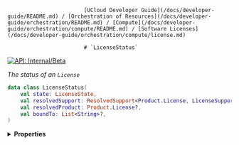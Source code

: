                             [UCloud Developer Guide](/docs/developer-guide/README.md) / [Orchestration of Resources](/docs/developer-guide/orchestration/README.md) / [Compute](/docs/developer-guide/orchestration/compute/README.md) / [Software Licenses](/docs/developer-guide/orchestration/compute/license.md)
                            
                            # `LicenseStatus`

                            
[![API: Internal/Beta](https://img.shields.io/static/v1?label=API&message=Internal/Beta&color=red&style=flat-square)](/docs/developer-guide/core/api-conventions.md)


_The status of an `License`_

```kotlin
data class LicenseStatus(
    val state: LicenseState,
    val resolvedSupport: ResolvedSupport<Product.License, LicenseSupport>?,
    val resolvedProduct: Product.License?,
    val boundTo: List<String>?,
)
```

<details>
<summary>
<b>Properties</b>
</summary>

<details>
<summary>
<code>state</code>: <code><code><a href='#licensestate'>LicenseState</a></code></code>
</summary>





</details>

<details>
<summary>
<code>resolvedSupport</code>: <code><code><a href='/docs/reference/dk.sdu.cloud.accounting.api.providers.ResolvedSupport.md'>ResolvedSupport</a>&lt;<a href='/docs/reference/dk.sdu.cloud.accounting.api.Product.License.md'>Product.License</a>, <a href='#licensesupport'>LicenseSupport</a>&gt;?</code></code>
</summary>





</details>

<details>
<summary>
<code>resolvedProduct</code>: <code><code><a href='/docs/reference/dk.sdu.cloud.accounting.api.Product.License.md'>Product.License</a>?</code></code> The resolved product referenced by `product`.
</summary>



This attribute is not included by default unless `includeProduct` is specified.


</details>

<details>
<summary>
<code>boundTo</code>: <code><code><a href='https://kotlinlang.org/api/latest/jvm/stdlib/kotlin.collections/-list/'>List</a>&lt;<a href='https://kotlinlang.org/api/latest/jvm/stdlib/kotlin/-string/'>String</a>&gt;?</code></code> The IDs of the `Job`s that this `Resource` is currently bound to
</summary>





</details>



</details>

